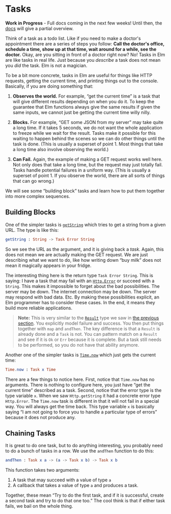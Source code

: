 # Tasks

**Work in Progress** - Full docs coming in the next few weeks! Until then, the [docs](http://package.elm-lang.org/packages/elm-lang/core/4.0.0/Task) will give a partial overview.

Think of a task as a todo list. Like if you need to make a doctor's appointment there are a series of steps you follow: **Call the doctor's office, schedule a time, show up at that time, wait around for a while, see the doctor.** Okay, are you sitting in front of a doctor right now? No! Tasks in Elm are like tasks in real life. Just because you *describe* a task does not mean you *did* the task. Elm is not a magician.

To be a bit more concrete, tasks in Elm are useful for things like HTTP requests, getting the current time, and printing things out to the console. Basically, if you are doing something that:

  1. **Observes the world.** For example, &ldquo;get the current time&rdquo; is a task that will give different results depending on when you do it. To keep the guarantee that Elm functions always give the same results if given the same inputs, we cannot just be getting the current time willy nilly.

  2. **Blocks.** For example, &ldquo;GET some JSON from my server&rdquo; may take quite a long time. If it takes 5 seconds, we do not want the whole application to freeze while we wait for the result. Tasks make it possible for this waiting to happen behind the scenes so we can do other things until the task is done. (This is usually a superset of point 1. Most things that take a long time also involve observing the world.)

  3. **Can Fail.** Again, the example of making a GET request works well here. Not only does that take a long time, but the request may just totally fail. Tasks handle potential failures in a uniform way. (This is usually a superset of point 1. If you observe the world, there are all sorts of things that can go wrong.)

We will see some &ldquo;building block&rdquo; tasks and learn how to put them together into more complex sequences.


## Building Blocks

One of the simpler tasks is [`getString`](http://package.elm-lang.org/packages/evancz/elm-http/latest/Http#getString) which tries to get a string from a given URL. The type is like this:

```elm
getString : String -> Task Error String
```

So we see the URL as the argument, and it is giving back a *task*. Again, this does not mean we are actually making the GET request. We are just describing what we want to do, like how writing down &ldquo;buy milk&rdquo; does not mean it magically appears in your fridge.

The interesting thing here is the return type `Task Error String`. This is saying: I have a task that may fail with an [`Http.Error`](http://package.elm-lang.org/packages/evancz/elm-http/latest/Http#Error) or succeed with a `String`. This makes it impossible to forget about the bad possibilities. The server may be down. The internet connection may be down. The server may respond with bad data. Etc. By making these possibilities explicit, an Elm programmer has to consider these cases. In the end, it means they build more reliable applications.

> **Note:** This is very similar to the [`Result`](http://package.elm-lang.org/packages/elm-lang/core/latest/Result) type we saw in [the previous section](result.md). You explicitly model failure and success. You then put things together with `map` and `andThen`. The key difference is that a `Result` is already done and a `Task` is not. You can pattern match on a `Result` and see if it is `Ok` or `Err` because it is complete. But a task still needs to be performed, so you do not have that ability anymore.

Another one of the simpler tasks is [`Time.now`](http://package.elm-lang.org/packages/elm-lang/core/latest/Time#now) which just gets the current time:

```elm
Time.now : Task x Time
```

There are a few things to notice here. First, notice that `Time.now` has no arguments. There is nothing to configure here, you just have &ldquo;get the current time&rdquo; described as a task. Second, notice that the error type is the type variable `x`. When we saw `Http.getString` it had a concrete error type `Http.Error`. The `Time.now` task is different in that it will not fail in a special way. You will always get the time back. This type variable `x` is basically saying &ldquo;I am not going to force you to handle a particular type of errors&rdquo; because it does not produce any.


## Chaining Tasks

It is great to do one task, but to do anything interesting, you probably need to do a bunch of tasks in a row. We use the `andThen` function to do this:

```elm
andThen : Task x a -> (a -> Task x b) -> Task x b
```

This function takes two arguments:

  1. A task that may succeed with a value of type `a`
  2. A callback that takes a value of type `a` and produces a task.

Together, these mean &ldquo;Try to do the first task, and if it is successful, create a second task and try to do that one too.&rdquo; The cool think is that if either task fails, we bail on the whole thing.